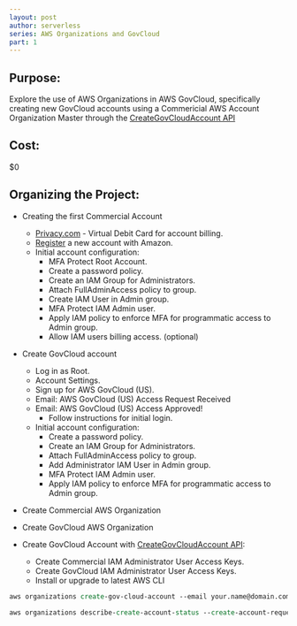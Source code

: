 ```yaml
---
layout: post
author: serverless
series: AWS Organizations and GovCloud
part: 1
---
```


## Purpose:
Explore the use of AWS Organizations in AWS GovCloud, specifically creating new GovCloud accounts using a Commericial AWS Account Organization Master through the [CreateGovCloudAccount API](https://docs.aws.amazon.com/organizations/latest/APIReference/API_CreateGovCloudAccount.html)

## Cost:
$0

## Organizing the Project:
* Creating the first Commercial Account
    * [Privacy.com](https://privacy.com) - Virtual Debit Card for account billing.
    * [Register](https://portal.aws.amazon.com/gp/aws/developer/registration/index.html?nc2=h_ct&src=default) a new account with Amazon. 
    * Initial account configuration:
        * MFA Protect Root Account.
        * Create a password policy.
        * Create an IAM Group for Administrators.
        * Attach FullAdminAccess policy to group.
        * Create IAM User in Admin group.
        * MFA Protect IAM Admin user.
        * Apply IAM policy to enforce MFA for programmatic access to Admin group.
        * Allow IAM users billing access. (optional)

* Create GovCloud account
    * Log in as Root.
    * Account Settings.
    * Sign up for AWS GovCloud (US).
    * Email: AWS GovCloud (US) Access Request Received
    * Email: AWS GovCloud (US) Access Approved!
        * Follow instructions for initial login.
    * Initial account configuration:
        * Create a password policy.
        * Create an IAM Group for Administrators.
        * Attach FullAdminAccess policy to group.
        * Add Administrator IAM User in Admin group.
        * MFA Protect IAM Admin user.
        * Apply IAM policy to enforce MFA for programmatic access to Admin group.

* Create Commercial AWS Organization

* Create GovCloud AWS Organization

* Create GovCloud Account with [CreateGovCloudAccount API](https://docs.aws.amazon.com/organizations/latest/APIReference/API_CreateGovCloudAccount.html):
    * Create Commercial IAM Administrator User Access Keys.
    * Create GovCloud IAM Administrator User Access Keys.
    * Install or upgrade to latest AWS CLI

```tcl
aws organizations create-gov-cloud-account --email your.name@domain.com --account-name awsorgmember1 --profile awsorgmaster

aws organizations describe-create-account-status --create-account-request-id car-987fadf87w92l1085la3748 --profile awsorgmaster
```
